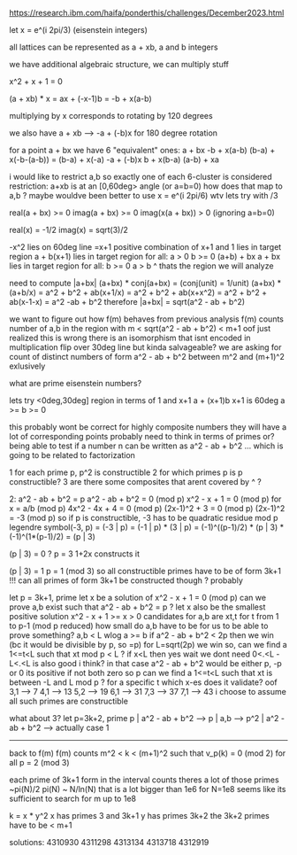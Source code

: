https://research.ibm.com/haifa/ponderthis/challenges/December2023.html

let x = e^(i 2pi/3) (eisenstein integers)

all lattices can be represented as a + xb, a and b integers

we have additional algebraic structure, we can multiply stuff

x^2 + x + 1 = 0

(a + xb) * x = ax + (-x-1)b = -b + x(a-b)

multiplying by x corresponds to rotating by 120 degrees

we also have a + xb --> -a + (-b)x for 180 degree rotation

for a point a + bx we have 6 "equivalent" ones:
a + bx
-b + x(a-b)
(b-a) + x(-b-(a-b)) = (b-a) + x(-a)
-a + (-b)x
b + x(b-a)
(a-b) + xa

i would like to restrict a,b so exactly one of each 6-cluster is considered
restriction: a+xb is at an [0,60deg> angle (or a=b=0)
how does that map to a,b ?
maybe wouldve been better to use x = e^(i 2pi/6)
wtv lets try with /3

real(a + bx) >= 0
imag(a + bx) >= 0
imag(x(a + bx)) > 0 (ignoring a=b=0)

real(x) = -1/2
imag(x) = sqrt(3)/2

-x^2 lies on 60deg line
=x+1
positive combination of x+1 and 1 lies in target region
a + b(x+1) lies in target region for all:
a > 0
b >= 0
(a+b) + bx
a + bx lies in target region for all:
b >= 0
a > b
^ thats the region we will analyze

need to compute |a+bx|
(a+bx) * conj(a+bx) = (conj(unit) = 1/unit)
(a+bx) * (a+b/x) =
a^2 + b^2 + ab(x+1/x) =
a^2 + b^2 + ab(x+x^2) =
a^2 + b^2 + ab(x-1-x) =
a^2 -ab + b^2
therefore |a+bx| = sqrt(a^2 - ab + b^2)

we want to figure out how f(m) behaves
from previous analysis f(m) counts number of
a,b in the region with m < sqrt(a^2 - ab + b^2) < m+1
oof just realized this is wrong
there is an isomorphism that isnt encoded in multiplication
flip over 30deg line
but kinda salvageable?
we are asking for count of distinct numbers of form a^2 - ab + b^2 
between m^2 and (m+1)^2 exlusively

what are prime eisenstein numbers?

lets try <0deg,30deg] region
in terms of 1 and x+1
a + (x+1)b
x+1 is 60deg
a >= b >= 0

this probably wont be correct
for highly composite numbers
they will have a lot of corresponding points
probably need to think in terms of primes
or?
being able to test if a number n can be written as a^2 - ab + b^2
... which is going to be related to factorization

1 for each prime p, p^2 is constructible
2 for which primes p is p constructible?
3 are there some composites that arent covered by ^ ?

2:
a^2 - ab + b^2 = p
a^2 - ab + b^2 = 0 (mod p)
x^2 - x + 1 = 0 (mod p) for x = a/b (mod p)
4x^2 - 4x + 4 = 0 (mod p)
(2x-1)^2 + 3 = 0 (mod p)
(2x-1)^2 = -3 (mod p)
so if p is constructible, -3 has to be quadratic residue mod p
legendre symbol(-3, p) = (-3 | p) =
(-1 | p) * (3 | p) =
(-1)^((p-1)/2) * (p | 3) * (-1)^(1*(p-1)/2) =
(p | 3)

(p | 3) = 0 ?
p = 3
1+2x constructs it

(p | 3) = 1
p = 1 (mod 3)
so all constructible primes have to be of form 3k+1 !!!
can all primes of form 3k+1 be constructed though ?
probably

let p = 3k+1, prime
let x be a solution of x^2 - x + 1 = 0 (mod p)
can we prove a,b exist such that a^2 - ab + b^2 = p ?
let x also be the smallest positive solution
x^2 - x + 1 >= x > 0
candidates for a,b are xt,t for t from 1 to p-1 (mod p reduced)
how small do a,b have to be for us to be able to prove something?
a,b < L
wlog a >= b
if a^2 - ab + b^2 < 2p then we win (bc it would be divisible by p, so =p)
for L=sqrt(2p) we win
so, can we find a 1<=t<L such that xt mod p < L ?
if x<L then yes
wait
we dont need 0<.<L
-L<.<L is also good
i think?
in that case a^2 - ab + b^2 would be either p, -p or 0
its positive if not both zero
so p
can we find a 1<=t<L such that xt is between -L and L mod p ?
for a specific t which x-es does it validate?
oof
3,1 --> 7
4,1 --> 13
5,2 --> 19
6,1 --> 31
7,3 --> 37
7,1 --> 43
i choose to assume all such primes are constructible

what about 3?
let p=3k+2, prime
p | a^2 - ab + b^2
--> p | a,b
--> p^2 | a^2 - ab + b^2
--> actually case 1

---

back to f(m)
f(m) counts m^2 < k < (m+1)^2 such that
v_p(k) = 0 (mod 2)
for all p = 2 (mod 3)

each prime of 3k+1 form in the interval counts
theres a lot of those primes
~pi(N)/2
pi(N) ~ N/ln(N)
that is a lot bigger than 1e6 for N=1e8
seems like its sufficient to search for m up to 1e8

k = x * y^2
x has primes 3 and 3k+1
y has primes 3k+2
the 3k+2 primes have to be < m+1


solutions:
4310930 4311298 4313134 4313718 4312919

